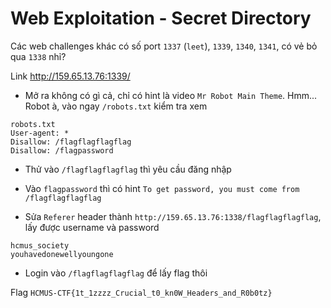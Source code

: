 # Web Exploitation - Secret Directory

Các web challenges khác có số port `1337` (`leet`), `1339`, `1340`, `1341`, có vẻ bỏ qua `1338` nhỉ?

Link http://159.65.13.76:1339/

-  Mở ra không có gì cả, chỉ có hint là video `Mr Robot Main Theme`. Hmm... Robot à, vào ngay `/robots.txt` kiểm tra xem

```
robots.txt
User-agent: *
Disallow: /flagflagflagflag
Disallow: /flagpassword
```

- Thử vào `/flagflagflagflag` thì yêu cầu đăng nhập

- Vào `flagpassword` thì có hint `To get password, you must come from /flagflagflagflag`

- Sửa `Referer` header thành `http://159.65.13.76:1338/flagflagflagflag`, lấy được username và password

```
hcmus_society
youhavedonewellyoungone
```

- Login vào `/flagflagflagflag` để lấy flag thôi

Flag `HCMUS-CTF{1t_1zzzz_Crucial_t0_kn0W_Headers_and_R0b0tz}`